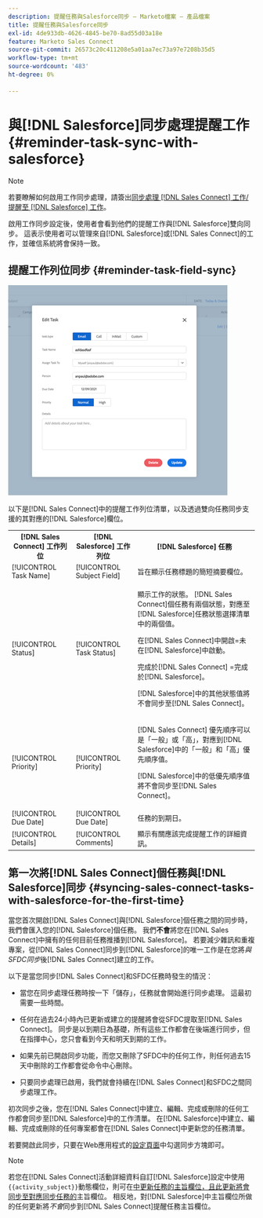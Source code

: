 ```yaml
---
description: 提醒任務與Salesforce同步 — Marketo檔案 — 產品檔案
title: 提醒任務與Salesforce同步
exl-id: 4de933db-4626-4845-be70-8ad55d03a18e
feature: Marketo Sales Connect
source-git-commit: 26573c20c411208e5a01aa7ec73a97e7208b35d5
workflow-type: tm+mt
source-wordcount: '483'
ht-degree: 0%

---
```


# 與[!DNL Salesforce]同步處理提醒工作 {#reminder-task-sync-with-salesforce}

>[!NOTE]
>
>若要瞭解如何啟用工作同步處理，請簽出[同步處理 [!DNL Sales Connect] 工作/提醒至 [!DNL Salesforce] 工作](/help/marketo/product-docs/marketo-sales-connect/crm/salesforce-integration/salesforce-sync-settings.md#sync-sales-connect-tasks-reminders-to-salesforce-tasks)。

啟用工作同步設定後，使用者會看到他們的提醒工作與[!DNL Salesforce]雙向同步。 這表示使用者可以管理來自[!DNL Salesforce]或[!DNL Sales Connect]的工作，並確信系統將會保持一致。

## 提醒工作列位同步 {#reminder-task-field-sync}

![](assets/reminder-task-sync-with-salesforce-1.png)

以下是[!DNL Sales Connect]中的提醒工作列位清單，以及透過雙向任務同步支援的其對應的[!DNL Salesforce]欄位。

<table>
 <tr>
  <th>[!DNL Sales Connect] 工作列位</th>
  <th>[!DNL Salesforce] 工作列位</th>
  <th>[!DNL Salesforce] 任務</th>
 </tr>
 <tr>
  <td>[!UICONTROL Task Name]</td>
  <td>[!UICONTROL Subject Field]</td>
  <td>旨在顯示任務標題的簡短摘要欄位。</td>
 </tr>
 <tr>
  <td>[!UICONTROL Status]</td>
  <td>[!UICONTROL Task Status]</td>
  <td><p>顯示工作的狀態。 [!DNL Sales Connect]個任務有兩個狀態，對應至[!DNL Salesforce]任務狀態選擇清單中的兩個值。</p>
  <p>在[!DNL Sales Connect]中開啟=未在[!DNL Salesforce]中啟動。</p>
  <p>完成於[!DNL Sales Connect] =完成於[!DNL Salesforce]。</p>
  <p>[!DNL Salesforce]中的其他狀態值將不會同步至[!DNL Sales Connect]。</p></td>
 </tr>
 <tr>
  <td>[!UICONTROL Priority]</td>
  <td>[!UICONTROL Priority]</td>
  <td><p>[!DNL Sales Connect] 優先順序可以是「一般」或「高」，對應到[!DNL Salesforce]中的「一般」和「高」優先順序值。</p>
  <p>[!DNL Salesforce]中的低優先順序值將不會同步至[!DNL Sales Connect]。</p></td>
 </tr>
 <tr>
  <td>[!UICONTROL Due Date]</td>
  <td>[!UICONTROL Due Date]</td>
  <td>任務的到期日。</td>
 </tr>
 <tr>
  <td>[!UICONTROL Details]</td>
  <td>[!UICONTROL Comments]</td>
  <td>顯示有關應該完成提醒工作的詳細資訊。</td>
 </tr>
</table>

## 第一次將[!DNL Sales Connect]個任務與[!DNL Salesforce]同步 {#syncing-sales-connect-tasks-with-salesforce-for-the-first-time}

當您首次開啟[!DNL Sales Connect]與[!DNL Salesforce]個任務之間的同步時，我們會匯入您的[!DNL Salesforce]個任務。 我們&#x200B;**不會**&#x200B;將您在[!DNL Sales Connect]中擁有的任何目前任務推播到[!DNL Salesforce]。 若要減少雜訊和重複專案，從[!DNL Sales Connect]同步到[!DNL Salesforce]的唯一工作是在您將&#x200B;*與SFDC同步*&#x200B;後[!DNL Sales Connect]建立的工作。

以下是當您同步[!DNL Sales Connect]和SFDC任務時發生的情況：

* 當您在同步處理任務時按一下「儲存」，任務就會開始進行同步處理。 這最初需要一些時間。

* 任何在過去24小時內已更新或建立的提醒將會從SFDC提取至[!DNL Sales Connect]。 同步是以到期日為基礎，所有這些工作都會在後端進行同步，但在指揮中心，您只會看到今天和明天到期的工作。

* 如果先前已開啟同步功能，而您又刪除了SFDC中的任何工作，則任何過去15天中刪除的工作都會從命令中心刪除。

* 只要同步處理已啟用，我們就會持續在[!DNL Sales Connect]和SFDC之間同步處理工作。

初次同步之後，您在[!DNL Sales Connect]中建立、編輯、完成或刪除的任何工作都會同步至[!DNL Salesforce]中的工作清單。 在[!DNL Salesforce]中建立、編輯、完成或刪除的任何專案都會在[!DNL Sales Connect]中更新您的任務清單。

若要開啟此同步，只要在Web應用程式的[設定頁面](https://toutapp.com/login)中勾選同步方塊即可。

>[!NOTE]
>
>若您在[!DNL Sales Connect]活動詳細資料自訂[!DNL Salesforce]設定中使用`{{activity_subject}}`動態欄位，則可在[中更新任務的主旨欄位，且此更新將會同步至對應同步任務的](/help/marketo/product-docs/marketo-sales-connect/crm/salesforce-integration/configure-salesforce-activity-detail-customization.md)主旨欄位。 相反地，對[!DNL Salesforce]中主旨欄位所做的任何更新將&#x200B;_不會_&#x200B;同步到[!DNL Sales Connect]提醒任務主旨欄位。
